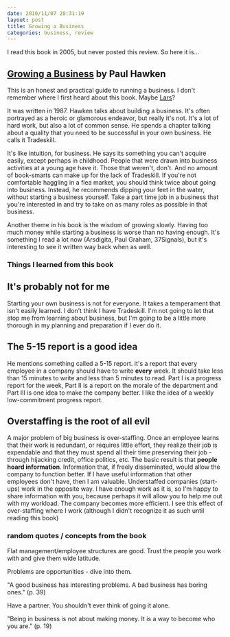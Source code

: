 ```yaml
---
date: 2010/11/07 20:31:19
layout: post
title: Growing a Business
categories: business, review
---
```


I read this book in 2005, but never posted this review. So here it
is...

## <a href="http://www.amazon.com/gp/product/0671671642?ie=UTF8&tag=vinodkurupshomep&linkCode=as2&camp=1789&creative=390957&creativeASIN=0671671642">Growing a Business</a> by Paul Hawken

This is an honest and practical guide to running a business. I don't
remember where I first heard about this book. Maybe [Lars](http://pinds.com)?

It was written in 1987. Hawken talks about building a business. It's
often portrayed as a heroic or glamorous endeavor, but really it's
not. It's a lot of hard work, but also a lot of common sense. He spends a
chapter talking about a quality that you need to be successful in your own
business. He calls it Tradeskill.

It's like intuition, for business. He says its something you can't acquire
easily, except perhaps in childhood. People that were drawn into business
activities at a young age have it. Those that weren't, don't. And no amount
of book-smarts can make up for the lack of Tradeskill. If you're not
comfortable haggling in a flea market, you should think twice about going
into business. Instead, he recommends dipping your feet in the water,
without starting a business yourself. Take a part time job in a business
that you're interested in and try to take on as many roles as possible in
that business.

Another theme in his book is the wisdom of growing slowly. Having too much
money while starting a business is worse than no having enough. It's
something I read a lot now (Arsdigita, Paul Graham, 37Signals), but it's
interesting to see it written way back when as well.

### Things I learned from this book

## It's probably not for me

Starting your own business is not for everyone. It takes a temperament that
isn't easily learned. I don't think I have Tradeskill. I'm not going to let
that stop me from learning about business, but I'm going to be a little
more thorough in my planning and preparation if I ever do it.

## The 5-15 report is a good idea

He mentions something called a 5-15 report. it's a report that every
employee in a company should have to write **every** week. It should take
less than 15 minutes to write and less than 5 minutes to read. Part I is a
progress report for the week, Part II is a report on the morale of the
department and Part III is one idea to make the company better. I like the
idea of a weekly low-commitment progress report.

## Overstaffing is the root of all evil

A major problem of big business is over-staffing. Once an employee
learns that their work is redundant, or requires little effort, they
realize their job is expendable and that they must spend all their
time preserving their job - through hijacking credit, office politics,
etc. The basic result is that **people hoard information**. Information
that, if freely disseminated, would allow the company to function
better. If I have useful information that other employees don't have,
then I am valuable. Understaffed companies (start-ups) work in the
opposite way. I have enough work as it is, so I'm happy to share
information with you, because perhaps it will allow you to help me out
with my workload. The company becomes more efficient. I see this
effect of over-staffing where I work (although I didn't recognize it
as such until reading this book)

### random quotes / concepts from the book
 
Flat management/employee structures are good. Trust the people you work with and
give them wide latitude.

Problems are opportunities - dive into them.

"A good business has interesting problems. A bad business has boring ones." (p. 39) 

Have a partner. You shouldn't ever think of going it alone.

"Being in business is not about making money. It is a way to become who you are." (p. 19)

